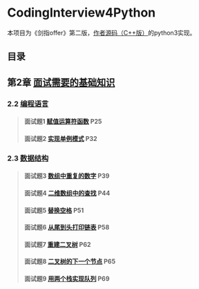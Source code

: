 # CodingInterview4Python

本项目为《剑指offer》第二版，[作者源码（C++版）](https://github.com/zhedahht/CodingInterviewChinese2)的python3实现。

## 目录

## 第2章 [面试需要的基础知识](/chapter_2)

### 2.2 [编程语言](/chapter_2/section_2)

> #### 面试题1 [赋值运算符函数](./chapter_2/section_2#qusetion_1) P25
>
> #### 面试题2 [实现单例模式](./chapter_2/section_2#question_2) P32

### 2.3 [数据结构](/chapter_2/section_3)

> #### 面试题3 [数组中重复的数字](./chapter_2/section_3#question_3) P39
>
> #### 面试题4 [二维数组中的查找](./chapter_2/section_3#question_4) P44
>
> #### 面试题5 [替换空格](./chapter_2/section_3#question_5) P51
>
> #### 面试题6 [从尾到头打印链表](./chapter_2/section_3#question_6) P58
>
> #### 面试题7 [重建二叉树](./chapter_2/section_3#question_7) P62
>
> #### 面试题8 [二叉树的下一个节点](./chapter_2/section_3#question_8) P65
>
> #### 面试题9 [用两个栈实现队列](./chapter_2/section_3#question_9) P69
